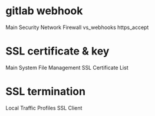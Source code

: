 # gitlab webhook
Main
 Security
  Network Firewall
   vs_webhooks
    https_accept

# SSL certificate & key
Main
 System
  File Management
   SSL Certificate List

# SSL termination
Local Traffic
 Profiles
  SSL
   Client
